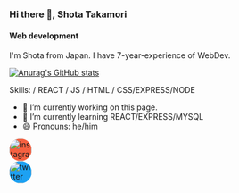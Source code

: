 ### Hi there 👋, Shota Takamori
#### Web development

I'm Shota from Japan. I have 7-year-experience of WebDev.

[![Anurag's GitHub stats](https://github-readme-stats.vercel.app/api?username=Takashota)](https://github.com/anuraghazra/github-readme-stats)

Skills: / REACT / JS / HTML / CSS/EXPRESS/NODE

- 🔭 I’m currently working on this page. 
- 🌱 I’m currently learning REACT/EXPRESS/MYSQL 
- 😄 Pronouns: he/him 


[<img src='https://cdn.jsdelivr.net/npm/simple-icons@3.0.1/icons/instagram.svg' alt='instagram' height='40' style="border-radius: 50%; background-color: #F56040;">](https://www.instagram.com/shota_nature/)  
[<img src='https://cdn.jsdelivr.net/npm/simple-icons@3.0.1/icons/twitter.svg' alt='twitter' height='40' style="border-radius: 50%; background-color: #1DA1F2;">](https://twitter.com/JtsShota)  
